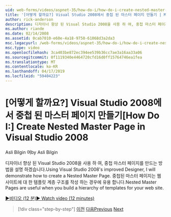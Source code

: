 ```yaml
---
uid: web-forms/videos/aspnet-35/how-do-i/how-do-i-create-nested-master-page-in-visual-studio-2008
title: '[어떻게 할까요?] Visual Studio 2008에서 중첩 된 마스터 페이지 만들기 | Microsoft Docs'
author: rick-anderson
description: 디자이너 향상 된 Visual Studio 2008을 사용 하 여, 중첩 마스터 페이지를 만드는 방법을 설명 하겠습니다. 중첩된 마스터 페이지는 hierarch 빌드할 때 유용 하는 중...
ms.author: riande
ms.date: 02/14/2008
ms.assetid: 0cab7010-e60e-4a18-9750-61068d3a2da3
msc.legacyurl: /web-forms/videos/aspnet-35/how-do-i/how-do-i-create-nested-master-page-in-visual-studio-2008
msc.type: video
ms.openlocfilehash: 3ca403be872ec394ee539b36cc7ae3a16aa33a06
ms.sourcegitcommit: 0f1119340e4464720cfd16d0ff15764746ea1fea
ms.translationtype: MT
ms.contentlocale: ko-KR
ms.lasthandoff: 04/17/2019
ms.locfileid: "59404223"
---
```

# <a name="how-do-i-create-nested-master-page-in-visual-studio-2008"></a><span data-ttu-id="6c0db-104">[어떻게 할까요?] Visual Studio 2008에서 중첩 된 마스터 페이지 만들기</span><span class="sxs-lookup"><span data-stu-id="6c0db-104">[How Do I:] Create Nested Master Page in Visual Studio 2008</span></span>

<span data-ttu-id="6c0db-105">Asli Bilgin 여</span><span class="sxs-lookup"><span data-stu-id="6c0db-105">by Asli Bilgin</span></span>

<span data-ttu-id="6c0db-106">디자이너 향상 된 Visual Studio 2008을 사용 하 여, 중첩 마스터 페이지를 만드는 방법을 설명 하겠습니다.</span><span class="sxs-lookup"><span data-stu-id="6c0db-106">Using Visual Studio 2008's improved Designer, I will demonstrate how to create a Nested Master Page.</span></span> <span data-ttu-id="6c0db-107">중첩된 마스터 페이지는 웹 사이트에 대 한 템플릿 계층 구조를 작성 하는 경우에 유용 합니다.</span><span class="sxs-lookup"><span data-stu-id="6c0db-107">Nested Master Pages are useful when you build a hierarchy of templates for your web site.</span></span>

[<span data-ttu-id="6c0db-108">&#9654;비디오 (12 분)</span><span class="sxs-lookup"><span data-stu-id="6c0db-108">&#9654; Watch video (12 minutes)</span></span>](https://channel9.msdn.com/Blogs/ASP-NET-Site-Videos/how-do-i-create-nested-master-page-in-visual-studio-2008)

> [!div class="step-by-step"]
> <span data-ttu-id="6c0db-109">[이전](how-do-i-create-a-master-page-in-visual-studio-2008.md)
> [다음](how-do-i-cascading-style-sheets-in-visual-studio-2008.md)</span><span class="sxs-lookup"><span data-stu-id="6c0db-109">[Previous](how-do-i-create-a-master-page-in-visual-studio-2008.md)
[Next](how-do-i-cascading-style-sheets-in-visual-studio-2008.md)</span></span>
